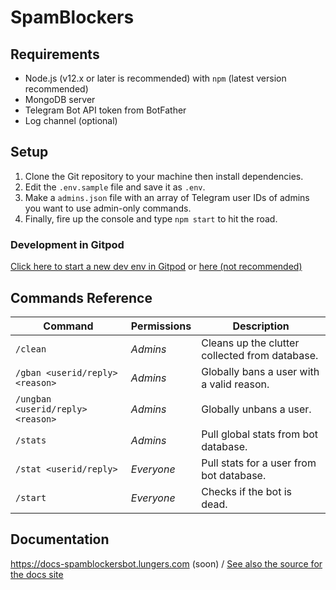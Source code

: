 # SpamBlockers

## Requirements

* Node.js (v12.x or later is recommended) with `npm` (latest version recommended)
* MongoDB server
* Telegram Bot API token from BotFather
* Log channel (optional)

## Setup

1. Clone the Git repository to your machine then install dependencies.
2. Edit the `.env.sample` file and save it as `.env`.
3. Make a `admins.json` file with an array of Telegram user IDs of admins you want to use admin-only commands.
4. Finally, fire up the console and type `npm start` to hit the road.

### Development in Gitpod

[Click here to start a new dev env in Gitpod](https://gitpod.io/#github.com/YouTwitFace/SpamBlockerBot) or [here (not recommended)]

[here (not recommended)]: https://gitpod.io/#github.com/AndreiJirohHaliliDev2006/SpamBlockersBot

## Commands Reference

| Command | Permissions | Description |
| ----- | ----- | ----- |
| `/clean` | _Admins_ | Cleans up the clutter collected from database. |
| `/gban <userid/reply> <reason>`  | _Admins_ | Globally bans a user with a valid reason. |
| `/ungban <userid/reply> <reason>`| _Admins_ | Globally unbans a user. |
| `/stats` | _Admins_ | Pull global stats from bot database. |
| `/stat <userid/reply>` | _Everyone_ | Pull stats for a user from bot database. |
| `/start` | _Everyone_ | Checks if the bot is dead. |

## Documentation

<https://docs-spamblockersbot.lungers.com> (soon) / [See also the source for the docs site](https://gitlab.com/AndreiJirohHaliliDev2006/SpamBlockersBot-Docs)
